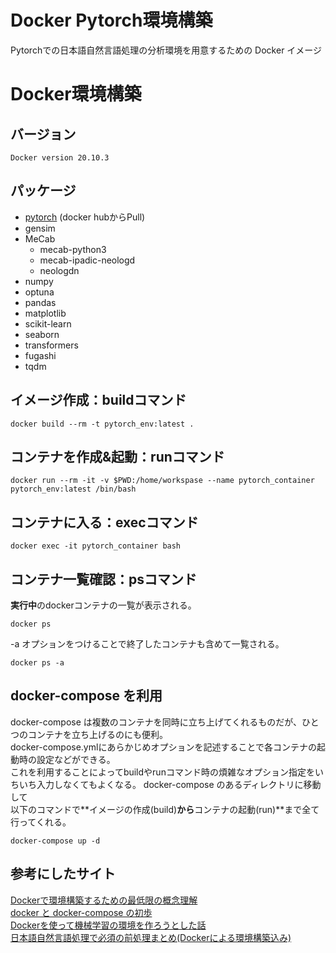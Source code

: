 # Docker Pytorch環境構築
Pytorchでの日本語自然言語処理の分析環境を用意するための Docker イメージ

# Docker環境構築
## バージョン
```
Docker version 20.10.3
```

## パッケージ
- [pytorch](https://hub.docker.com/r/pytorch/pytorch) (docker hubからPull)
- gensim
- MeCab
  -  mecab-python3
  -  mecab-ipadic-neologd
  -  neologdn
- numpy
- optuna
- pandas
- matplotlib
- scikit-learn
- seaborn
- transformers
- fugashi
- tqdm

## イメージ作成：buildコマンド
```
docker build --rm -t pytorch_env:latest .
```
## コンテナを作成&起動：runコマンド
```
docker run --rm -it -v $PWD:/home/workspase --name pytorch_container pytorch_env:latest /bin/bash
```

## コンテナに入る：execコマンド
```
docker exec -it pytorch_container bash
```

## コンテナ一覧確認：psコマンド
**実行中**のdockerコンテナの一覧が表示される。
```
docker ps
```
-a オプションをつけることで終了したコンテナも含めて一覧される。
```
docker ps -a
```

## docker-compose を利用
docker-compose は複数のコンテナを同時に立ち上げてくれるものだが、ひとつのコンテナを立ち上げるのにも便利。  
docker-compose.ymlにあらかじめオプションを記述することで各コンテナの起動時の設定などができる。  
これを利用することによってbuildやrunコマンド時の煩雑なオプション指定をいちいち入力しなくてもよくなる。
docker-compose のあるディレクトリに移動して  
以下のコマンドで**イメージの作成(build)**から**コンテナの起動(run)**まで全て行ってくれる。
```
docker-compose up -d
```

## 参考にしたサイト
[Dockerで環境構築するための最低限の概念理解](https://qiita.com/minato-naka/items/e9cd026747693759800c)  
[docker と docker-compose の初歩](https://qiita.com/hiyuzawa/items/81490020568417d85e86)  
[Dockerを使って機械学習の環境を作ろうとした話](https://qiita.com/penpenta/items/3b7a0f1e27bbab56a95f)  
[日本語自然言語処理で必須の前処理まとめ(Dockerによる環境構築込み)](https://qiita.com/Keyskey/items/9f5f6c414e0f89a4f931)  


